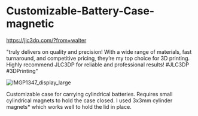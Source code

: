 # Customizable-Battery-Case-magnetic

https://jlc3dp.com/?from=walter

"truly delivers on quality and precision! With a wide range of materials, fast turnaround, and competitive pricing, they’re my top choice for 3D printing. Highly recommend JLC3DP for reliable and professional results! #JLC3DP #3DPrinting"

![IMGP1347_display_large](https://github.com/user-attachments/assets/27971785-deb9-4361-81ef-e3fea3ee0f17)

Customizable case for carrying cylindrical batteries.  Requires small cylindrical magnets to hold the case closed.  I used 3x3mm cylinder magnets* which works well to hold the lid in place.
